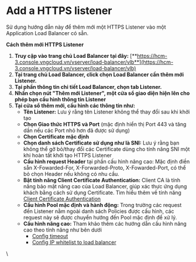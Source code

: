 # Add a HTTPS listener

Sử dụng hướng dẫn này để thêm mới một HTTPS Listener vào một Application Load Balancer có sẵn.

**Cách thêm mới HTTPS Listener**

1. **Truy cập vào trang chủ Load Balancer tại đây:** [**https://hcm-3.console.vngcloud.vn/vserver/load-balancer/vlb**](https://hcm-3.console.vngcloud.vn/vserver/load-balancer/vlb)
2. **Tại trang chủ Load Balancer, click chọn Load Balancer cần thêm mới Listener.**
3. **Tại phần thông tin chi tiết Load Balancer, chọn tab Listener.**
4. **Nhấn chọn nút "Thêm mới Listener", một cửa sổ giao diện hiện lên cho phép bạn cấu hình thông tin Listener**
5. **Tại cửa sổ thêm mới, cấu hình các thông tin như:**
   * **Tên Listener:** Lưu ý rằng tên Listener không thể thay đổi sau khi khởi tạo
   * **Chọn Giao thức HTTPS và Port** (mặc định hiển thị Port 443 và tăng dần nếu các Port nhỏ hơn đã được sử dụng)
   * **Chọn Certificate mặc định**
   * **Chọn danh sách Certificate sử dụng như là SNI:** Lưu ý rằng bạn không thể gỡ bỏ/thay đổi các Certificate dùng cho tính năng SNI một khi hoàn tất khởi tạo HTTPS Listener
   * **Cấu hình request Header** tại phần cấu hình nâng cao: Mặc định điền sẵn X-Fowarded-For, X-Forwarded-Proto, X-Fowarded-Port, có thể bỏ chọn Header nếu không có nhu cầu.
   * **Bật tính năng Client Certificate Authentication:** Client CA là tính năng bảo mật nâng cao của Load Balancer, giúp xác thực ứng dụng khách bằng cách sử dụng Certificate. Tìm hiểu thêm về tính năng [Client Certificate Authentication](client-certificate-authentication.md)
   * **Cấu hình Pool mặc định và hành động:** Trong trường các request đến Listener nằm ngoài danh sách Policies được cấu hình, các request này sẽ được chuyển hướng đến Pool mặc định để xử lý.
   * **Cấu hình nâng cao:** Tham khảo thêm các hướng dẫn cấu hình nâng cao theo tính năng như bên dưới
     * [Config timeout](config-timeout.md)
     * [Config IP whitelist to load balancer](config-ip-whitelist-to-load-balancer.md)

\

